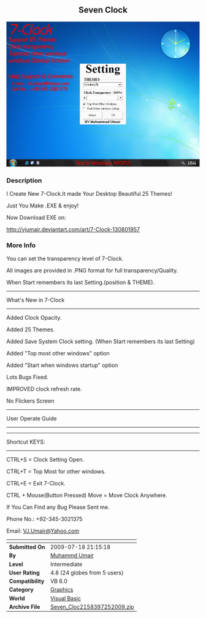 ﻿<div align="center">

## Seven Clock

<img src="PIC200972541548803.jpg">
</div>

### Description

I Create New 7-Clock.It made Your Desktop Beautiful.25 Themes!

Just You Make .EXE &amp; enjoy!

Now Download EXE on:

http://vjumair.deviantart.com/art/7-Clock-130801957
 
### More Info
 
You can set the transparency level of 7-Clock.

All images are provided in .PNG format for full transparency/Quality.

When Start remembers its last Setting.(position &amp; THEME).

----

What's New in 7-Clock

----

Added Clock Opacity.

Added 25 Themes.

Added Save System Clock setting. (When Start remembers its last Setting)

Added "Top most other windows" option

Added "Start when windows startup" option

Lots Bugs Fixed.

IMPROVED clock refresh rate.

No Flickers Screen

----

User Operate Guide

----

----

Shortcut KEYS:

----

CTRL+S	=	Clock Setting Open.

CTRL+T	=	Top Most for other windows.

CTRL+E	=	Exit 7-Clock.

CTRL + Mouse(Button Pressed) Move = Move Clock Anywhere.

If You Can Find any Bug Please Sent me.

Phone No.: +92-345-3021375

Email: VJ.Umair@Yahoo.com


<span>             |<span>
---                |---
**Submitted On**   |2009-07-18 21:15:18
**By**             |[Muhammd Umair](https://github.com/Planet-Source-Code/PSCIndex/blob/master/ByAuthor/muhammd-umair.md)
**Level**          |Intermediate
**User Rating**    |4.8 (24 globes from 5 users)
**Compatibility**  |VB 6\.0
**Category**       |[Graphics](https://github.com/Planet-Source-Code/PSCIndex/blob/master/ByCategory/graphics__1-46.md)
**World**          |[Visual Basic](https://github.com/Planet-Source-Code/PSCIndex/blob/master/ByWorld/visual-basic.md)
**Archive File**   |[Seven\_Cloc2158397252009\.zip](https://github.com/Planet-Source-Code/muhammd-umair-seven-clock__1-72296/archive/master.zip)








